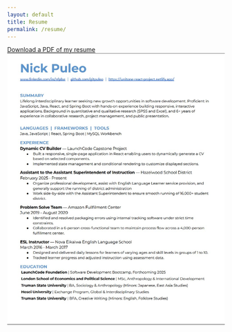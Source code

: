 ```yaml
---
layout: default
title: Resume
permalink: /resume/
---
```



[Download a PDF of my resume](assets/images/resume.pdf)
![resume image](assets/resume-screenshot.jpg)



